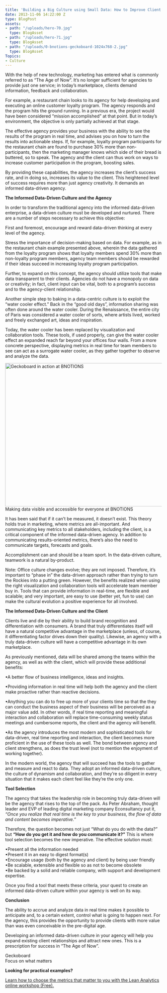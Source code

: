 ```yaml
---
title: 'Building a Big Culture using Small Data: How to Improve Client - Agency Relationships'
date: 2013-11-06 14:22:00 Z
type: BlogPost
assets:
- path: "/uploads/hero-70.jpg"
  type: BlogAsset
- path: "/uploads/hero-71.jpg"
  type: BlogAsset
- path: "/uploads/0-bnotions-geckoboard-1024x768-2.jpg"
  type: BlogAsset
Topics:
- Culture
---
```


<p>With the help of new technology, marketing has entered what is commonly referred to as “The Age of Now”. It’s no longer sufficient for agencies to provide just one service; in today’s marketplace, clients demand information, feedback and collaboration.</p>
<p>For example, a restaurant chain looks to its agency for help developing and executing an online customer loyalty program. The agency responds and the program hits the ground running. In a previous era, the project would have been considered “mission accomplished” at that point. But in today’s environment, the objective is only partially achieved at that stage.</p>
<p>The effective agency provides your business with the ability to see the results of the program in real time, and advises you on how to turn the results into actionable steps. If, for example, loyalty program participants for the restaurant chain are found to purchase 30% more than non-participants, then the marketing manager knows which side of their bread is buttered, so to speak. The agency and the client can thus work on ways to increase customer participation in the program, boosting sales.</p>
<p>By providing these capabilities, the agency increases the client’s success rate, and in doing so, increases its value to the client. This heightened level of success requires more than just agency creativity. It demands an informed data-driven agency.</p>
<p><strong>The Informed Data-Driven Culture and the Agency</strong></p>
<p>In order to transform the traditional agency into the informed data-driven enterprise, a data-driven culture must be developed and nurtured. There are a number of steps necessary to achieve this objective:</p>
<p>First and foremost, encourage and reward data-driven thinking at every level of the agency.</p>
<p>Stress the importance of decision-making based on data. For example, as in the restaurant chain example presented above, wherein the data gathered from the loyalty program shows that loyalty members spend 30% more than non-loyalty program members, agency team members should be rewarded if their ideas succeed in increasing loyalty program participation.</p>
<p>Further, to expand on this concept, the agency should utilize tools that make data transparent to their clients. Agencies do not have a monopoly on data or creativity; in fact, client input can be vital, both to a program’s success and to the agency-client relationship.</p>
<p>Another simple step to baking in a data-centric culture is to exploit the “water cooler effect.” Back in the “good old days”, information sharing was often done around the water cooler. During the Renaissance, the entire city of Paris was considered a water cooler of sorts, where artists lived, worked and freely exchanged art, ideas and inspiration.</p>
<p>Today, the water cooler has been replaced by visualization and collaboration tools. These tools, if used properly, can give the water cooler effect an expanded reach far beyond your offices four walls. From a more concrete perspective, displaying metrics in real time for team members to see can act as a surrogate water cooler, as they gather together to observe and analyze the data.</p>
<p></p><div class="caption">
<img alt="Geckoboard in action at BNOTIONS " class=" wp-image-17888" height="461" src="/uploads/0-bnotions-geckoboard-1024x768-2.jpg" width="614"> Making data visible and accessible for everyone at BNOTIONS</div>
<p>It has been said that if it can’t be measured, it doesn’t exist. This theory holds true in marketing, where metrics are all-important. And communicating key metrics to all stakeholders, including the client, is a critical component of the informed data-driven agency. In addition to communicating results-oriented metrics, there’s also the need to communicate targets, forecasts and goals.</p>
<p>Accomplishment can and should be a team sport. In the data-driven culture, teamwork is a natural by-product.</p>
<p>Note: Office culture changes evolve; they are not imposed. Therefore, it’s important to “phase in” the data-driven approach rather than trying to turn the Rockies into a putting green. However, the benefits realized when using the right visualization and collaboration tools will accelerate team member buy in. Tools that can provide information in real-time, are flexible and scalable; and very important, are easy to use (better yet, fun to use) can make the cultural evolution a positive experience for all involved.</p>
<p><strong>The Informed Data-Driven Culture and the Client</strong></p>
<p>Clients live and die by their ability to build brand recognition and differentiation with consumers. A brand that truly differentiates itself will have a natural competitive advantage in the marketplace (unless, of course, it differentiating factor drives down their quality). Likewise, an agency with a truly data-driven culture will have a competitive advantage in its own marketplace.</p>
<p>As previously mentioned, data will be shared among the teams within the agency, as well as with the client, which will provide these additional benefits:</p>
<p>•A better flow of business intelligence, ideas and insights.</p>
<p>•Providing information in real time will help both the agency and the client make proactive rather than reactive decisions.</p>
<p>•Anything you can do to free up more of your clients time so that the they can conduct the business aspect of their business will be perceived as a major value add. In other words, if real time reporting and meaningful interaction and collaboration will replace time-consuming weekly status meetings and cumbersome reports, the client and the agency will benefit.</p>
<p>•As the agency introduces the most modern and sophisticated tools for data-driven, real time reporting and interaction, the client becomes more proficient in the use of these tools as well. The bond between agency and client strengthens, as does the trust level (not to mention the enjoyment of working together).</p>
<p>In the modern world, the agency that will succeed has the tools to gather and measure and react to data. They adopt an informed data-driven culture, the culture of dynamism and collaboration, and they’re so diligent in every situation that it makes each client feel like they’re the only one.</p>
<p><strong>Tool Selection</strong></p>
<p>The agency that takes the leadership role in becoming truly data-driven will be the agency that rises to the top of the pack. As Peter Abraham, thought leader and EVP of leading digital marketing company Econsultancy put it, <i>“Once you realize that real time is the key to your business, the flow of data and content becomes imperative.”</i></p>
<p>Therefore, the question becomes not just “What do you do with the data?” but <strong>“How do you get it and how do you communicate it?”</strong> This is where tool selection becomes the new imperative. The effective solution must:</p>
<p>•Present all the information needed<br>•Present it in an easy to digest format(s)<br>•Encourage usage (both by the agency and client) by being user friendly<br>•Be scalable, extensible and flexible so as not to become obsolete<br>•Be backed by a solid and reliable company, with support and development expertise.</p>
<p>Once you find a tool that meets these criteria, your quest to create an informed data-driven culture within your agency is well on its way.</p>
<p><strong>Conclusion</strong></p>
<p>The ability to accrue and analyze data in real time makes it possible to anticipate and, to a certain extent, control what is going to happen next. For the agency, this provides the opportunity to provide clients with more value than was even conceivable in the pre-digital age.</p>
<p>Developing an informed data-driven culture in your agency will help you expand existing client relationships and attract new ones. This is a prescription for success in “The Age of Now”.</p>
<p>Geckoboard<br>Focus on what matters</p>
<p><strong>Looking for practical examples? </strong></p>
<p><a href="https://www.udemy.com/lean-analytics-workshop-alistair-croll-and-ben-yoskovitz/">Learn how to choose the metrics that matter to you with the Lean Analytics online workshop (Free).</a></p>
